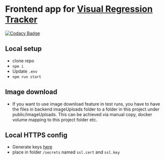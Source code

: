 # Frontend app for [Visual Regression Tracker](https://github.com/Visual-Regression-Tracker/Visual-Regression-Tracker)

[![Codacy Badge](https://app.codacy.com/project/badge/Grade/6e0ad7c1492440cbb95181003c8dccc4)](https://www.codacy.com/gh/Visual-Regression-Tracker/frontend?utm_source=github.com&utm_medium=referral&utm_content=Visual-Regression-Tracker/frontend&utm_campaign=Badge_Grade)

## Local setup

- clone repo
- `npm i`
- Update `.env`
- `npm run start`

## Image download
 
 - If you want to use image download feature in test runs, you have to have the files in backend imageUploads folder to a folder in this project under public/imageUploads. This can be achieved via manual copy, docker volume mapping to this project folder etc.

## Local HTTPS config

- Generate keys [here](https://www.selfsignedcertificate.com/)
- place in folder `/secrets` named `ssl.cert` and `ssl.key`
